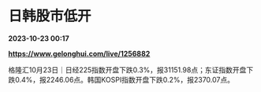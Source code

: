 # 日韩股市低开

**2023-10-23 00:17**

**https://www.gelonghui.com/live/1256882**

格隆汇10月23日｜日经225指数开盘下跌0.3%，报31151.98点；东证指数开盘下跌0.4%，报2246.06点。韩国KOSPI指数开盘下跌0.2%，报2370.07点。